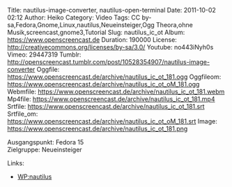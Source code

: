 Title: nautilus-image-converter, nautilus-open-terminal
Date: 2011-10-02 02:12
Author: Heiko
Category: Video
Tags: CC by-sa,Fedora,Gnome,Linux,nautilus,Neueinsteiger,Ogg Theora,ohne Musik,screencast,gnome3,Tutorial
Slug: nautilus_ic_ot
Album: https://www.openscreencast.de
Duration: 190000
License: http://creativecommons.org/licenses/by-sa/3.0/
Youtube: no443iNyh0s
Vimeo: 29447319
Tumblr: http://openscreencast.tumblr.com/post/10528354907/nautilus-image-converter
Oggfile: https://www.openscreencast.de/archive/nautilus_ic_ot_181.ogg
Oggfileom: https://www.openscreencast.de/archive/nautilus_ic_ot_oM_181.ogg
Webmfile: https://www.openscreencast.de/archive/nautilus_ic_ot_181.webm
Mp4file: https://www.openscreencast.de/archive/nautilus_ic_ot_181.mp4
Srtfile: https://www.openscreencast.de/archive/nautilus_ic_ot_181.srt
Srtfile_om: https://www.openscreencast.de/archive/nautilus_ic_ot_oM_181.srt
Image: https://www.openscreencast.de/archive/nautilus_ic_ot_181.png

Ausgangspunkt: Fedora 15  
Zielgruppe: Neueinsteiger  

Links:

  * [WP:nautilus](http://de.wikipedia.org/wiki/Nautilus_%28Dateimanager%29 "Link zu wikipedia" )

